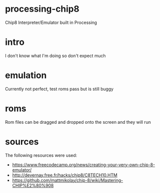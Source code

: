 # processing-chip8
Chip8 Interpreter/Emulator built in Processing

# intro
I don't know what I'm doing so don't expect much

# emulation
Currently not perfect, test roms pass but is still buggy

# roms
Rom files can be dragged and dropped onto the screen and they will run

# sources
The following resources were used:
* https://www.freecodecamp.org/news/creating-your-very-own-chip-8-emulator/
* http://devernay.free.fr/hacks/chip8/C8TECH10.HTM
* https://github.com/mattmikolay/chip-8/wiki/Mastering-CHIP%E2%80%908
